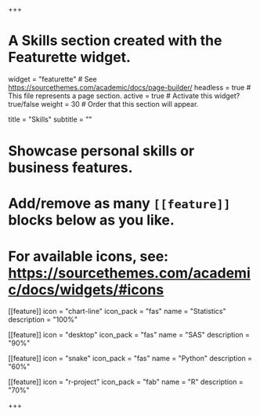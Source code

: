 +++
# A Skills section created with the Featurette widget.
widget = "featurette"  # See https://sourcethemes.com/academic/docs/page-builder/
headless = true  # This file represents a page section.
active = true  # Activate this widget? true/false
weight = 30  # Order that this section will appear.

title = "Skills"
subtitle = ""

# Showcase personal skills or business features.
# 
# Add/remove as many `[[feature]]` blocks below as you like.
# 
# For available icons, see: https://sourcethemes.com/academic/docs/widgets/#icons

[[feature]]
  icon = "chart-line"
  icon_pack = "fas"
  name = "Statistics"
  description = "100%"  
  
[[feature]]
  icon = "desktop"
  icon_pack = "fas"
  name = "SAS"
  description = "90%"
  
[[feature]]
  icon = "snake"
  icon_pack = "fas"
  name = "Python"
  description = "60%"
  
  [[feature]]
  icon = "r-project"
  icon_pack = "fab"
  name = "R"
  description = "70%"
  

  


+++
